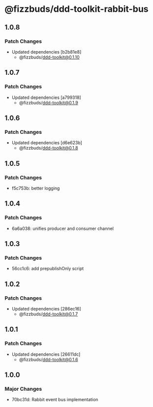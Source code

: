 # @fizzbuds/ddd-toolkit-rabbit-bus

## 1.0.8

### Patch Changes

- Updated dependencies [b2b81e8]
  - @fizzbuds/ddd-toolkit@0.1.10

## 1.0.7

### Patch Changes

- Updated dependencies [a799318]
  - @fizzbuds/ddd-toolkit@0.1.9

## 1.0.6

### Patch Changes

- Updated dependencies [d6e623b]
  - @fizzbuds/ddd-toolkit@0.1.8

## 1.0.5

### Patch Changes

- f5c753b: better logging

## 1.0.4

### Patch Changes

- 6a6a038: unifies producer and consumer channel

## 1.0.3

### Patch Changes

- 56cc1c6: add prepublishOnly script

## 1.0.2

### Patch Changes

- Updated dependencies [286ec16]
  - @fizzbuds/ddd-toolkit@0.1.7

## 1.0.1

### Patch Changes

- Updated dependencies [26611dc]
  - @fizzbuds/ddd-toolkit@0.1.6

## 1.0.0

### Major Changes

- 70bc31d: Rabbit event bus implementation
